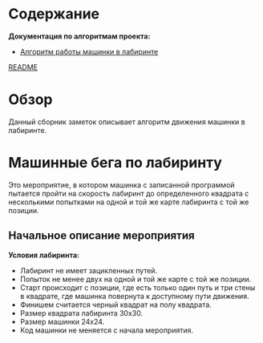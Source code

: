 # Содержание
**Документация по алгоритмам проекта:**
- [Алгоритм работы машинки в лабиринте](Алгоритм%20работы%20машинки%20в%20лабиринте.md)

[README](../README.md)

# Обзор
Данный сборник заметок описывает алгоритм движения машинки в лабиринте.

# Машинные бега по лабиринту
Это мероприятие, в котором машинка с записанной программой пытается пройти на скорость лабиринт до определенного квадрата с несколькими попытками на одной и той же карте лабиринта с той же позиции.

## Начальное описание мероприятия
**Условия лабиринта:**
- Лабиринт не имеет зацикленных путей.
- Попыток не менее двух на одной и той же карте с той же позиции.
- Старт происходит с позиции, где есть только один путь и три стены в квадрате, где машинка повернута к доступному пути движения.
- Финишем считается черный квадрат на полу квадрата.
- Размер квадрата лабиринта 30x30.
- Размер машинки 24x24.
- Код машинки не меняется с начала мероприятия.
